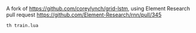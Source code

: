 A fork of https://github.com/coreylynch/grid-lstm, using Element Research pull request https://github.com/Element-Research/rnn/pull/345

```
th train.lua
```
